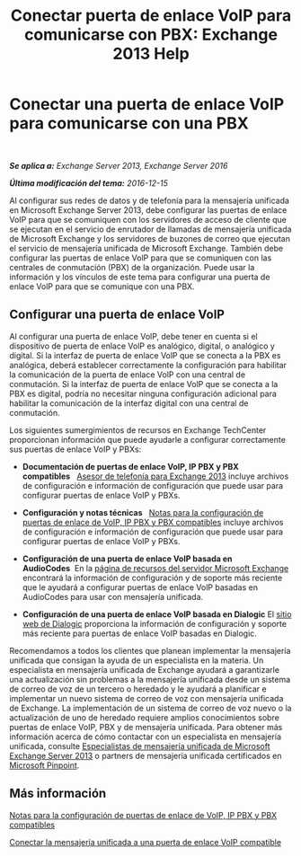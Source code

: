 ﻿---
title: 'Conectar puerta de enlace VoIP para comunicarse con PBX: Exchange 2013 Help'
TOCTitle: Conectar una puerta de enlace VoIP para comunicarse con una PBX
ms:assetid: 76bcdc54-3ec2-408a-bdbe-37826580dd62
ms:mtpsurl: https://technet.microsoft.com/es-es/library/Aa998872(v=EXCHG.150)
ms:contentKeyID: 50556820
ms.date: 04/23/2018
mtps_version: v=EXCHG.150
ms.translationtype: HT
---

# Conectar una puerta de enlace VoIP para comunicarse con una PBX

 

_**Se aplica a:** Exchange Server 2013, Exchange Server 2016_

_**Última modificación del tema:** 2016-12-15_

Al configurar sus redes de datos y de telefonía para la mensajería unificada en Microsoft Exchange Server 2013, debe configurar las puertas de enlace VoIP para que se comuniquen con los servidores de acceso de cliente que se ejecutan en el servicio de enrutador de llamadas de mensajería unificada de Microsoft Exchange y los servidores de buzones de correo que ejecutan el servicio de mensajería unificada de Microsoft Exchange. También debe configurar las puertas de enlace VolP para que se comuniquen con las centrales de conmutación (PBX) de la organización. Puede usar la información y los vínculos de este tema para configurar una puerta de enlace VolP para que se comunique con una PBX.

## Configurar una puerta de enlace VoIP

Al configurar una puerta de enlace VolP, debe tener en cuenta si el dispositivo de puerta de enlace VolP es analógico, digital, o analógico y digital. Si la interfaz de puerta de enlace VolP que se conecta a la PBX es analógica, deberá establecer correctamente la configuración para habilitar la comunicación de la puerta de enlace VolP con una central de conmutación. Si la interfaz de puerta de enlace VolP que se conecta a la PBX es digital, podría no necesitar ninguna configuración adicional para habilitar la comunicación de la interfaz digital con una central de conmutación.

Los siguientes sumergimientos de recursos en Exchange TechCenter proporcionan información que puede ayudarle a configurar correctamente sus puertas de enlace VoIP y PBXs:

  - **Documentación de puertas de enlace VoIP, IP PBX y PBX compatibles**   [Asesor de telefonía para Exchange 2013](telephony-advisor-for-exchange-2013-exchange-2013-help.md) incluye archivos de configuración e información de configuración que puede usar para configurar puertas de enlace VoIP y PBXs.

  - **Configuración y notas técnicas**   [Notas para la configuración de puertas de enlace de VoIP, IP PBX y PBX compatibles](configuration-notes-for-supported-voip-gateways-ip-pbxs-and-pbxs-exchange-2013-help.md) incluye archivos de configuración e información de configuración que puede usar para configurar puertas de enlace VoIP y PBXs.

  - **Configuración de una puerta de enlace VolP basada en AudioCodes**  En la [página de recursos del servidor Microsoft Exchange](https://www.audiocodes.com/solutions/microsoft/exchange-server) encontrará la información de configuración y de soporte más reciente que le ayudará a configurar puertas de enlace VolP basadas en AudioCodes para usar con mensajería unificada.

  - **Configuración de una puerta de enlace VoIP basada en Dialogic** El [sitio web de Dialogic](https://www.dialogic.com/) proporciona la información de configuración y soporte más reciente para puertas de enlace VoIP basadas en Dialogic.

Recomendamos a todos los clientes que planean implementar la mensajería unificada que consigan la ayuda de un especialista en la materia. Un especialista en mensajería unificada de Exchange ayudará a garantizarle una actualización sin problemas a la mensajería unificada desde un sistema de correo de voz de un tercero o heredado y le ayudará a planificar e implementar un nuevo sistema de correo de voz con mensajería unificada de Exchange. La implementación de un sistema de correo de voz nuevo o la actualización de uno de heredado requiere amplios conocimientos sobre puertas de enlace VoIP, PBX y de mensajería unificada. Para obtener más información acerca de cómo contactar con un especialista en mensajería unificada, consulte [Especialistas de mensajería unificada de Microsoft Exchange Server 2013](https://go.microsoft.com/fwlink/p/?linkid=262708) o partners de mensajería unificada certificados en [Microsoft Pinpoint](https://go.microsoft.com/fwlink/p/?linkid=261951).

## Más información

[Notas para la configuración de puertas de enlace de VoIP, IP PBX y PBX compatibles](configuration-notes-for-supported-voip-gateways-ip-pbxs-and-pbxs-exchange-2013-help.md)

[Conectar la mensajería unificada a una puerta de enlace VoIP compatible](connect-um-to-a-supported-voip-gateway-exchange-2013-help.md)

